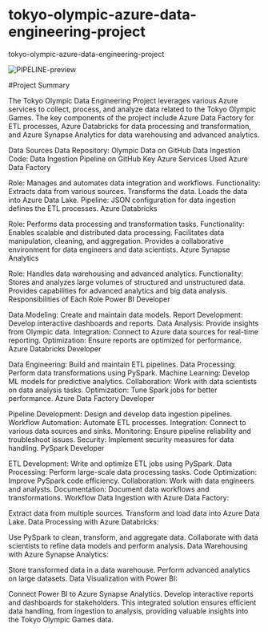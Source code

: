 # tokyo-olympic-azure-data-engineering-project
tokyo-olympic-azure-data-engineering-project

![PIPELINE-preview ](https://github.com/santoshkr23/tokyo-olympic-azure-data-engineering-project/assets/60109277/66593dd4-1412-4b06-b730-60e2a23afec1)

#Project Summary

The Tokyo Olympic Data Engineering Project leverages various Azure services to collect, process, and analyze data related to the Tokyo Olympic Games. The key components of the project include Azure Data Factory for ETL processes, Azure Databricks for data processing and transformation, and Azure Synapse Analytics for data warehousing and advanced analytics.


Data Sources
Data Repository: Olympic Data on GitHub
Data Ingestion Code: Data Ingestion Pipeline on GitHub
Key Azure Services Used
Azure Data Factory

Role: Manages and automates data integration and workflows.
Functionality:
Extracts data from various sources.
Transforms the data.
Loads the data into Azure Data Lake.
Pipeline: JSON configuration for data ingestion defines the ETL processes.
Azure Databricks

Role: Performs data processing and transformation tasks.
Functionality:
Enables scalable and distributed data processing.
Facilitates data manipulation, cleaning, and aggregation.
Provides a collaborative environment for data engineers and data scientists.
Azure Synapse Analytics

Role: Handles data warehousing and advanced analytics.
Functionality:
Stores and analyzes large volumes of structured and unstructured data.
Provides capabilities for advanced analytics and big data analysis.
Responsibilities of Each Role
Power BI Developer

Data Modeling: Create and maintain data models.
Report Development: Develop interactive dashboards and reports.
Data Analysis: Provide insights from Olympic data.
Integration: Connect to Azure data sources for real-time reporting.
Optimization: Ensure reports are optimized for performance.
Azure Databricks Developer

Data Engineering: Build and maintain ETL pipelines.
Data Processing: Perform data transformations using PySpark.
Machine Learning: Develop ML models for predictive analytics.
Collaboration: Work with data scientists on data analysis tasks.
Optimization: Tune Spark jobs for better performance.
Azure Data Factory Developer

Pipeline Development: Design and develop data ingestion pipelines.
Workflow Automation: Automate ETL processes.
Integration: Connect to various data sources and sinks.
Monitoring: Ensure pipeline reliability and troubleshoot issues.
Security: Implement security measures for data handling.
PySpark Developer

ETL Development: Write and optimize ETL jobs using PySpark.
Data Processing: Perform large-scale data processing tasks.
Code Optimization: Improve PySpark code efficiency.
Collaboration: Work with data engineers and analysts.
Documentation: Document data workflows and transformations.
Workflow
Data Ingestion with Azure Data Factory:

Extract data from multiple sources.
Transform and load data into Azure Data Lake.
Data Processing with Azure Databricks:

Use PySpark to clean, transform, and aggregate data.
Collaborate with data scientists to refine data models and perform analysis.
Data Warehousing with Azure Synapse Analytics:

Store transformed data in a data warehouse.
Perform advanced analytics on large datasets.
Data Visualization with Power BI:

Connect Power BI to Azure Synapse Analytics.
Develop interactive reports and dashboards for stakeholders.
This integrated solution ensures efficient data handling, from ingestion to analysis, providing valuable insights into the Tokyo Olympic Games data.

